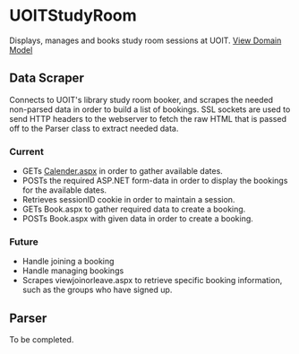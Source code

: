 # UOITStudyRoom
Displays, manages and books study room sessions at UOIT.
[View Domain Model](https://github.com/SpencerCBryson/UOITStudyRoom/wiki)

## Data Scraper
Connects to UOIT's library study room booker, and scrapes the needed non-parsed data in order to build a list of bookings.
SSL sockets are used to send HTTP headers to the webserver to fetch the raw HTML that is passed off to the Parser class to extract needed data.
### Current
- GETs [Calender.aspx](https://rooms.library.dc-uoit.ca/uoit_studyrooms/calendar.aspx) in order to gather available dates.
- POSTs the required ASP.NET form-data in order to display the bookings for the available dates.
- Retrieves sessionID cookie in order to maintain a session.
- GETs Book.aspx to gather required data to create a booking.
- POSTs Book.aspx with given data in order to create a booking.

### Future
- Handle joining a booking
- Handle managing bookings
- Scrapes viewjoinorleave.aspx to retrieve specific booking information, such as the groups who have signed up.

## Parser
To be completed.
